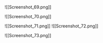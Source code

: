 

![[Screenshot_69.png]]

![[Screenshot_70.png]]

![[Screenshot_71.png]]
![[Screenshot_72.png]]


![[Screenshot_73.png]]
